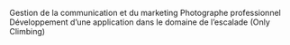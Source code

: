 Gestion de la communication et du marketing Photographe professionnel  Développement d’une application dans le domaine de l’escalade (Only Climbing)  